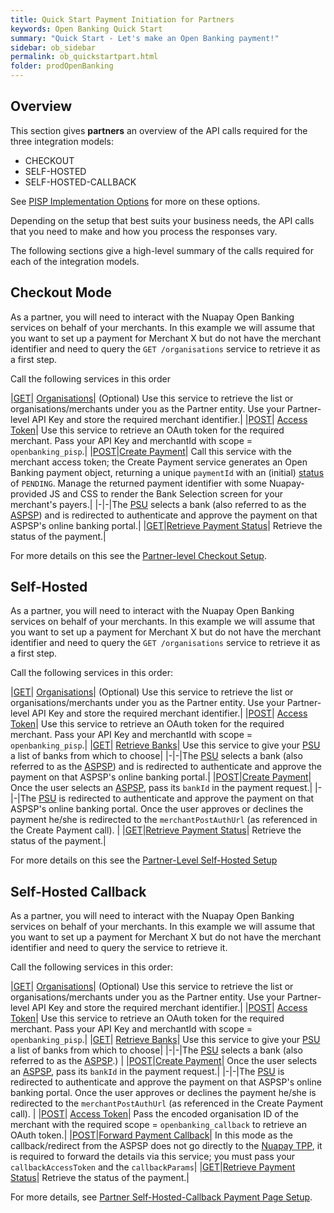 ```yaml
---
title: Quick Start Payment Initiation for Partners
keywords: Open Banking Quick Start
summary: "Quick Start - Let's make an Open Banking payment!"
sidebar: ob_sidebar
permalink: ob_quickstartpart.html
folder: prodOpenBanking
---
```


## Overview

This section gives **partners** an overview of the API calls required for the three integration models:

* CHECKOUT
* SELF-HOSTED
* SELF-HOSTED-CALLBACK

See [PISP Implementation Options](ob_pispimplementations.html) for more on these options.

Depending on the setup that best suits your business needs, the API calls that you need to make and how you process the responses vary. 

The following sections give a high-level summary of the calls required for each of the integration models.

## Checkout Mode

As a partner, you will need to interact with the Nuapay Open Banking services on behalf of your merchants. In this example we will assume that you want to set up a payment for Merchant X but do not have the merchant identifier and need to query the `GET /organisations` service to retrieve it as a first step.

Call the following services in this order

|[<span class="label label-success">GET</span>](ob_partnerintegration.html#api-details---get-organisations)| [Organisations](ob_partnerintegration.html#api-details---get-organisations)| (Optional) Use this service to retrieve the list or organisations/merchants under you as the Partner entity. Use your Partner-level API Key and store the required merchant identifier.|
|[<span class="label label-info">POST</span>](ob_partnerintegration.html#api-details---post-tokens)| [Access Token](ob_partnerintegration.html#api-details---post-tokens)| Use this service to retrieve an OAuth token for the required merchant. Pass your API Key and merchantId with scope = `openbanking_pisp`.|
|[<span class="label label-info">POST</span>](ob_createpayment.html#create-payment-endpoint)|[Create Payment](ob_createpayment.html#create-payment-endpoint)| Call this service with the merchant access token; the Create Payment service generates an Open Banking payment object, returning a unique `paymentId` with an (initial) [status](ob_paymentstatuses.html) of `PENDING`. Manage the returned payment identifier with some Nuapay-provided JS and CSS to render the Bank Selection screen for your merchant's payers.|
|-|-|The <a href="#" data-toggle="tooltip" data-original-title="{{site.data.glossary.psu}}">PSU</a> selects a bank (also referred to as the <a href="#" data-toggle="tooltip" data-original-title="{{site.data.glossary.aspsp}}">ASPSP</a>) and is redirected to authenticate and approve the payment on that ASPSP's online banking portal.|
|[<span class="label label-success">GET</span>](ob_retrievepayment.html#retrieve-payment-endpoint)|[Retrieve Payment Status](ob_retrievepayment.html#retrieve-payment-endpoint)| Retrieve the status of the payment.|

For more details on this see the [Partner-level Checkout Setup](ob_checkoutoverview.html). 

## Self-Hosted

As a partner, you will need to interact with the Nuapay Open Banking services on behalf of your merchants. In this example we will assume that you want to set up a payment for Merchant X but do not have the merchant identifier and need to query the `GET /organisations` service to retrieve it as a first step.

Call the following services in this order:

|[<span class="label label-success">GET</span>](ob_partnerintegration.html#api-details---get-organisations)| [Organisations](ob_partnerintegration.html#api-details---get-organisations)| (Optional) Use this service to retrieve the list or organisations/merchants under you as the Partner entity. Use your Partner-level API Key and store the required merchant identifier.|
|[<span class="label label-info">POST</span>](ob_partnerintegration.html#api-details---post-tokens)| [Access Token](ob_partnerintegration.html#api-details---post-tokens)| Use this service to retrieve an OAuth token for the required merchant. Pass your API Key and merchantId with scope = `openbanking_pisp`.|
|[<span class="label label-success">GET</span>](ob_getbank.html#retrieve-banks-endpoint)| [Retrieve Banks](ob_getbank.html#retrieve-banks-endpoint)| Use this service to give your <a href="#" data-toggle="tooltip" data-original-title="{{site.data.glossary.psu}}">PSU</a> a list of banks from which to choose|
|-|-|The <a href="#" data-toggle="tooltip" data-original-title="{{site.data.glossary.psu}}">PSU</a> selects a bank (also referred to as the <a href="#" data-toggle="tooltip" data-original-title="{{site.data.glossary.aspsp}}">ASPSP</a>) and is redirected to authenticate and approve the payment on that ASPSP's online banking portal.|
|[<span class="label label-info">POST</span>](ob_createpayment.html#create-payment-endpoint)|[Create Payment](ob_createpayment.html#create-payment-endpoint)| Once the user selects an <a href="#" data-toggle="tooltip" data-original-title="{{site.data.glossary.aspsp}}">ASPSP</a>, pass its `bankId` in the payment request.|
|-|-|The <a href="#" data-toggle="tooltip" data-original-title="{{site.data.glossary.psu}}">PSU</a> is redirected to authenticate and approve the payment on that ASPSP's online banking portal. Once the user approves or declines the payment he/she is redirected to the `merchantPostAuthUrl` (as referenced in the Create Payment call). |
|[<span class="label label-success">GET</span>](ob_retrievepayment.html#retrieve-payment-endpoint)|[Retrieve Payment Status](ob_retrievepayment.html#retrieve-payment-endpoint)| Retrieve the status of the payment.|



For more details on this see the [Partner-Level Self-Hosted Setup](ob_selfsetupoverview.html)

## Self-Hosted Callback

As a partner, you will need to interact with the Nuapay Open Banking services on behalf of your merchants. In this example we will assume that you want to set up a payment for Merchant X but do not have the merchant identifier and need to query the service to retrieve it.

Call the following services in this order:

|[<span class="label label-success">GET</span>](ob_partnerintegration.html#api-details---get-organisations)| [Organisations](ob_partnerintegration.html#api-details---get-organisations)| (Optional) Use this service to retrieve the list or organisations/merchants under you as the Partner entity. Use your Partner-level API Key and store the required merchant identifier.|
|[<span class="label label-info">POST</span>](ob_partnerintegration.html#api-details---post-tokens)| [Access Token](ob_partnerintegration.html#api-details---post-tokens)| Use this service to retrieve an OAuth token for the required merchant. Pass your API Key and merchantId with scope = `openbanking_pisp`.|
|[<span class="label label-success">GET</span>](ob_getbank.html#retrieve-banks-endpoint)| [Retrieve Banks](ob_getbank.html#retrieve-banks-endpoint)| Use this service to give your <a href="#" data-toggle="tooltip" data-original-title="{{site.data.glossary.psu}}">PSU</a> a list of banks from which to choose|
|-|-|The <a href="#" data-toggle="tooltip" data-original-title="{{site.data.glossary.psu}}">PSU</a> selects a bank (also referred to as the <a href="#" data-toggle="tooltip" data-original-title="{{site.data.glossary.aspsp}}">ASPSP</a>.) |
|[<span class="label label-info">POST</span>](ob_createpayment.html#create-payment-endpoint)|[Create Payment](ob_createpayment.html#create-payment-endpoint)| Once the user selects an <a href="#" data-toggle="tooltip" data-original-title="{{site.data.glossary.aspsp}}">ASPSP</a>, pass its `bankId` in the payment request.|
|-|-|The <a href="#" data-toggle="tooltip" data-original-title="{{site.data.glossary.psu}}">PSU</a> is redirected to authenticate and approve the payment on that ASPSP's online banking portal. Once the user approves or declines the payment he/she is redirected to the `merchantPostAuthUrl` (as referenced in the Create Payment call). |
|[<span class="label label-info">POST</span>](ob_tokenmgmt.html#request-an-access-token)| [Access Token](ob_tokenmgmt.html#request-an-access-token)| Pass the encoded organisation ID of the merchant with the required scope = `openbanking_callback` to retrieve an OAuth token.|
|[<span class="label label-info">POST</span>](ob_paymentcallback.html#forward-payment-callback-endpoint)|[Forward Payment Callback](ob_paymentcallback.html#forward-payment-callback-endpoint)| In this mode as the callback/redirect from the ASPSP does not go directly to the <a href="#" data-toggle="tooltip" data-original-title="{{site.data.glossary.nupay_tpp}}">Nuapay TPP</a>, it is required to forward the details via this service; you must pass your `callbackAccessToken` and the `callbackParams`|
|[<span class="label label-success">GET</span>](ob_retrievepayment.html#retrieve-payment-endpoint)|[Retrieve Payment Status](ob_retrievepayment.html#retrieve-payment-endpoint)| Retrieve the status of the payment.|

For more details, see [Partner Self-Hosted-Callback Payment Page Setup](ob_selfcallbacksetupoverview.html).












